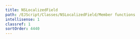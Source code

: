 ```yaml
---
title: NSLocalizedField
path: /EJScript/Classes/NSLocalizedField/Member functions
intellisense: 1
classref: 1
sortOrder: 4440
---
```





